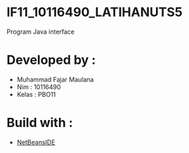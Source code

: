 # IF11_10116490_LATIHANUTS5
Program Java interface
# Developed by :
  - Muhammad Fajar Maulana
  - Nim : 10116490
  - Kelas : PBO11
# Build with :
 * [NetBeansIDE](https://netbeans.org/ "NetBeansIDE")
